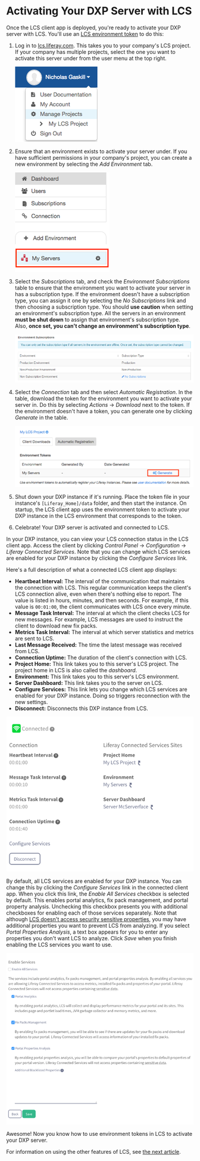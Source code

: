 # Activating Your DXP Server with LCS [](id=registering-your-dxp-server-with-lcs)

Once the LCS client app is deployed, you're ready to activate your DXP server 
with LCS. You'll use an 
[LCS environment token](/discover/deployment/-/knowledge_base/7-0/using-lcs#using-environment-tokens) 
to do this: 

1. Log in to 
   [lcs.liferay.com](https://lcs.liferay.com). This takes you to your company's 
   LCS project. If your company has multiple projects, select the one you want 
   to activate this server under from the user menu at the top right.

    ![Figure 1: Your company's LCS projects are shown under *Manage Projects* in your user menu.](../../../images-dxp/lcs-user-menu-manage-projects.png)

2. Ensure that an environment exists to activate your server under. If you have 
   sufficient permissions in your company's project, you can create a new 
   environment by selecting the *Add Environment* tab. 

    ![Figure 2: You must activate your DXP server in an LCS environment. The red box in this screenshot highlights an environment.](../../../images-dxp/lcs-registration-select-environment.png)

3. Select the *Subscriptions* tab, and check the *Environment Subscriptions* 
   table to ensure that the environment you want to activate your server in has 
   a subscription type. If the environment doesn't have a subscription type, you 
   can assign it one by selecting the *No Subscriptions* link and then choosing 
   a subscription type. You should **use caution** when setting an environment's 
   subscription type. All the servers in an environment **must be shut down** to 
   assign that environment's subscription type. Also, **once set, you can't 
   change an environment's subscription type**.

    ![Figure 3: The Environment Subscriptions table shows the subscription types assigned to your environments, and lets you make such assignments.](../../../images-dxp/lcs-environment-subscriptions.png)

4. Select the *Connection* tab and then select *Automatic Registration*. In the 
   table, download the token for the environment you want to activate your 
   server in. Do this by selecting *Actions* &rarr; *Download* next to the 
   token. If the environment doesn't have a token, you can generate one by 
   clicking *Generate* in the table. 

    ![Figure 4: Click *Generate* to generate an environment token. Upon doing so, the *Generate* link is replaced by an *Actions* button that you can use to download the token. The token is required to activate your DXP server in LCS.](../../../images-dxp/lcs-licensing-token-generate.png)

5. Shut down your DXP instance if it's running. Place the token file in your 
   instance's `[Liferay_Home]/data` folder, and then start the instance. On 
   startup, the LCS client app uses the environment token to activate your DXP 
   instance in the LCS environment that corresponds to the token. 

6. Celebrate! Your DXP server is activated and connected to LCS. 

In your DXP instance, you can view your LCS connection status in the LCS client 
app. Access the client by clicking *Control Panel* &rarr; *Configuration* &rarr; 
*Liferay Connected Services*. Note that you can change which LCS services are 
enabled for your DXP instance by clicking the *Configure Services* link. 

Here's a full description of what a connected LCS client app displays: 

- **Heartbeat Interval:** The interval of the communication that maintains the 
  connection with LCS. This regular communication keeps the client's LCS 
  connection alive, even when there's nothing else to report. The value is 
  listed in hours, minutes, and then seconds. For example, if this value is 
  `00:01:00`, the client communicates with LCS once every minute. 
- **Message Task Interval:** The interval at which the client checks LCS for new 
  messages. For example, LCS messages are used to instruct the client to 
  download new fix packs. 
- **Metrics Task Interval:** The interval at which server statistics and metrics 
  are sent to LCS. 
- **Last Message Received:** The time the latest message was received from LCS.
- **Connection Uptime:** The duration of the client's connection with LCS.
- **Project Home:** This link takes you to this server's LCS project. 
  The project home in LCS is also called the *dashboard*. 
- **Environment:** This link takes you to this server's LCS environment.
- **Server Dashboard:** This link takes you to the server on LCS.
- **Configure Services:** This link lets you change which LCS services are 
  enabled for your DXP instance. Doing so triggers reconnection with the new 
  settings. 
- **Disconnect:** Disconnects this DXP instance from LCS. 

![Figure 5: The server is connected to LCS.](../../../images-dxp/lcs-server-connected.png)

By default, all LCS services are enabled for your DXP instance. You can change 
this by clicking the *Configure Services* link in the connected client app. When 
you click this link, the *Enable All Services* checkbox is selected by default. 
This enables portal analytics, fix pack management, and portal property 
analysis. Unchecking this checkbox presents you with additional checkboxes for 
enabling each of those services separately. Note that although 
[LCS doesn't access security sensitive properties](/discover/deployment/-/knowledge_base/7-0/using-lcs#what-lcs-stores-about-your-liferay-servers), 
you may have additional properties you want to prevent LCS from analyzing. If 
you select *Portal Properties Analysis*, a text box appears for you to enter any 
properties you don't want LCS to analyze. Click *Save* when you finish enabling 
the LCS services you want to use. 

![Figure 6: In a connected LCS client app, you can enable or disable specific LCS services for your DXP instance.](../../../images-dxp/lcs-configure-services.png)

Awesome! Now you know how to use environment tokens in LCS to activate your DXP 
server. 

For information on using the other features of LCS, see 
[the next article](/discover/deployment/-/knowledge_base/7-0/using-lcs). 
